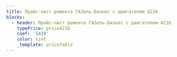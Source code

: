 ```yaml
---
title: Прайс-лист ремонта ГАЗель-Бизнес с двигателем 4216
blocks:
  - header: Прайс-лист ремонта ГАЗель-Бизнес с двигателем 4216
    typePrice: price4216
    coef: '1419'
    color: tint
    _template: priceTable
---
```


